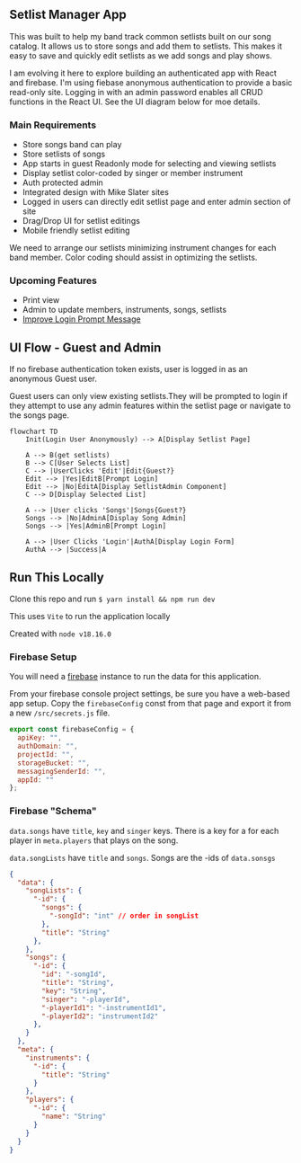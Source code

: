 ## Setlist Manager App

This was built to help my band track common setlists built on our song catalog. It allows us to store songs and add them to setlists. This makes it easy to save and quickly edit setlists as we add songs and play shows.

I am evolving it here to explore building an authenticated app with React and firebase. I'm using fiebase anonymous authentication to provide a basic read-only site. Logging in with an admin password enables all CRUD functions in the React UI. See the UI diagram below for moe details.

### Main Requirements

- Store songs band can play
- Store setlists of songs
- App starts in guest Readonly mode for selecting and viewing setlists
- Display setlist color-coded by singer or member instrument
- Auth protected admin
- Integrated design with Mike Slater sites
- Logged in users can directly edit setlist page and enter admin section of site
- Drag/Drop UI for setlist editings
- Mobile friendly setlist editing

We need to arrange our setlists minimizing instrument changes for each band member. Color coding should assist in optimizing the setlists.

### Upcoming Features

- Print view
- Admin to update members, instruments, songs, setlists
- [Improve Login Prompt Message](https://trello.com/c/IZxp8R7Z)

## UI Flow - Guest and Admin

If no firebase authentication token exists, user is logged in as an anonymous Guest user. 

Guest users can only view existing setlists.They will be prompted to login if they attempt to use any admin features within the setlist page or navigate to the songs page.

```mermaid
flowchart TD
    Init(Login User Anonymously) --> A[Display Setlist Page]

    A --> B(get setlists)
    B --> C[User Selects List]
    C --> |UserClicks 'Edit'|Edit{Guest?}
    Edit --> |Yes|EditB[Prompt Login]
    Edit --> |No|EditA[Display SetlistAdmin Component]
    C --> D[Display Selected List]
    
    A --> |User clicks 'Songs'|Songs{Guest?}
    Songs --> |No|AdminA[Display Song Admin]
    Songs --> |Yes|AdminB[Prompt Login]

    A --> |User Clicks 'Login'|AuthA[Display Login Form]
    AuthA --> |Success|A
```

## Run This Locally

Clone this repo and run `$ yarn install && npm run dev`

This uses `Vite` to run the application locally

Created with `node v18.16.0`

### Firebase Setup

You will need a [firebase](https://console.firebase.google.com/) instance to run the data for this application. 

From your firebase console project settings, be sure you have a web-based app setup. Copy the `firebaseConfig` const from that page and export it from a new `/src/secrets.js` file.

```javascript
export const firebaseConfig = {
  apiKey: "",
  authDomain: "",
  projectId: "",
  storageBucket: "",
  messagingSenderId: "",
  appId: ""
};
```

### Firebase "Schema"

`data.songs` have `title`, `key` and `singer` keys. There is a key for a for each player in `meta.players` that plays on the song.

`data.songLists` have `title` and `songs`. Songs are the -ids of `data.sonsgs`

```json
{
  "data": {
    "songLists": {
      "-id": {
        "songs": {
          "-songId": "int" // order in songList
        },
        "title": "String"
      },
    },
    "songs": {
      "-id": {
        "id": "-songId",
        "title": "String",
        "key": "String",
        "singer": "-playerId",
        "-playerId1": "-instrumentId1",
        "-playerId2": "instrumentId2"
      },
    }
  },
  "meta": {
    "instruments": {
      "-id": {
        "title": "String"
      }
    },
    "players": {
      "-id": {
        "name": "String"
      }
    }
  }
}
```
